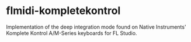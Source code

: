# flmidi-kompletekontrol
 Implementation of the deep integration mode found on Native Instruments' Komplete Kontrol A/M-Series keyboards for FL Studio.
